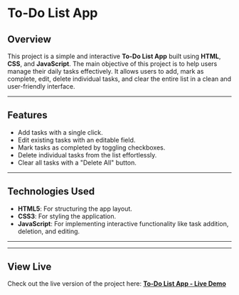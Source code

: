 <h1>To-Do List App</h1>
<h2>Overview</h2>
<p>This project is a simple and interactive <b>To-Do List App</b> built using <b>HTML</b>, <b>CSS</b>, and <b>JavaScript</b>. The main objective of this project is to help users manage their daily tasks effectively. It allows users to add, mark as complete, edit, delete individual tasks, and clear the entire list in a clean and user-friendly interface.</p>
<hr />
<h2>Features</h2>
<ul>
  <li>Add tasks with a single click.</li>
  <li>Edit existing tasks with an editable field.</li>
   <li>Mark tasks as completed by toggling checkboxes.</li>
  <li>Delete individual tasks from the list effortlessly.</li>
  <li>Clear all tasks with a "Delete All" button.</li>
</ul>
<hr />
<h2>Technologies Used</h2>
<ul>
  <li><b>HTML5</b>: For structuring the app layout.</li>
  <li><b>CSS3</b>: For styling the application.</li>
  <li><b>JavaScript</b>: For implementing interactive functionality like task addition, deletion, and editing.</li>
</ul>
<hr />
<hr />
<h2>View Live</h2>
<p>Check out the live version of the project here:  
<a href="https://kartik-sonar123.github.io/to-do-list/" target="_blank"><b>To-Do List App - Live Demo</b></a></p>

